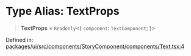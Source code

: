 # Type Alias: TextProps

> **TextProps** = `Readonly`\<\{ `component`: `TextComponent`; \}\>

Defined in: [packages/ui/src/components/StoryComponent/components/Text.tsx:4](https://github.com/laruss/react-text-game/blob/ebc985d74d2d38c34169b7426a7d28520cf19743/packages/ui/src/components/StoryComponent/components/Text.tsx#L4)

